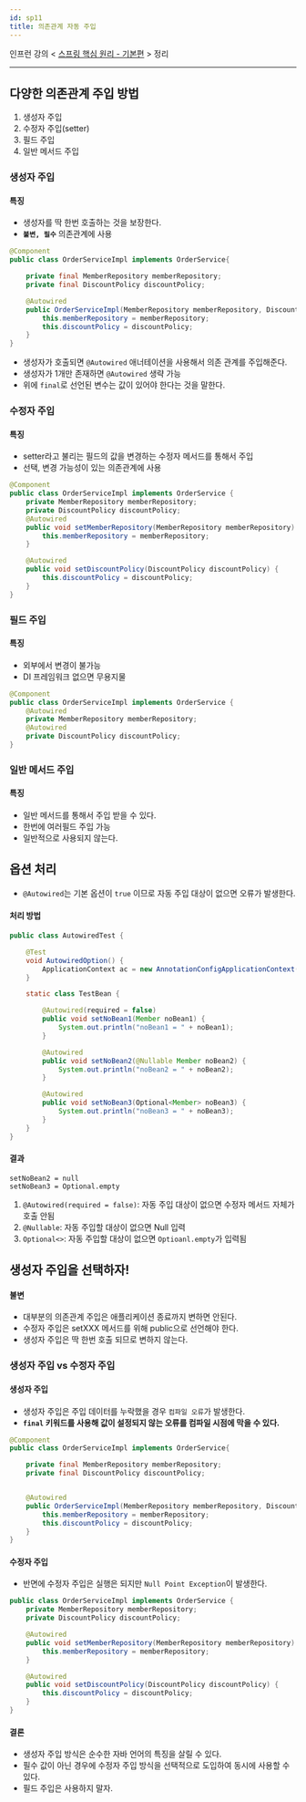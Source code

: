 ```yaml
---
id: sp11
title: 의존관계 자동 주입
---
```


인프런 강의 < [스프링 핵심 원리 - 기본편](https://www.inflearn.com/course/%EC%8A%A4%ED%94%84%EB%A7%81-%ED%95%B5%EC%8B%AC-%EC%9B%90%EB%A6%AC-%EA%B8%B0%EB%B3%B8%ED%8E%B8/dashboard) > 정리

---

## 다양한 의존관계 주입 방법
1. 생성자 주입
2. 수정자 주입(setter)
3. 필드 주입
4. 일반 메서드 주입

### 생성자 주입
#### 특징
- 생성자를 딱 한번 호출하는 것을 보장한다.
- **`불변, 필수`** 의존관계에 사용

```java
@Component
public class OrderServiceImpl implements OrderService{

    private final MemberRepository memberRepository;
    private final DiscountPolicy discountPolicy;

    @Autowired
    public OrderServiceImpl(MemberRepository memberRepository, DiscountPolicy discountPolicy) {
        this.memberRepository = memberRepository;
        this.discountPolicy = discountPolicy;
    }
}
```
- 생성자가 호출되면 `@Autowired` 애너테이션을 사용해서 의존 관계를 주입해준다.
- 생성자가 1개만 존재하면 `@Autowired` 생략 가능
- 위에 `final`로 선언된 변수는 값이 있어야 한다는 것을 말한다.

### 수정자 주입
####  특징
- setter라고 불리는 필드의 값을 변경하는 수정자 메서드를 통해서 주입
- 선택, 변경 가능성이 있는 의존관계에 사용

```java
@Component
public class OrderServiceImpl implements OrderService {
    private MemberRepository memberRepository;
    private DiscountPolicy discountPolicy;
    @Autowired
    public void setMemberRepository(MemberRepository memberRepository) {
        this.memberRepository = memberRepository;
    }

    @Autowired
    public void setDiscountPolicy(DiscountPolicy discountPolicy) {
        this.discountPolicy = discountPolicy;
    }
}
```

### 필드 주입
#### 특징
- 외부에서 변경이 불가능
- DI 프레임워크 없으면 무용지물

```java
@Component
public class OrderServiceImpl implements OrderService {
    @Autowired
    private MemberRepository memberRepository;
    @Autowired
    private DiscountPolicy discountPolicy;
}
```
### 일반 메서드 주입
#### 특징
- 일반 메서드를 통해서 주입 받을 수 있다.
- 한번에 여러필드 주입 가능
- 일반적으로 사용되지 않는다.

## 옵션 처리
- `@Autowired`는 기본 옵션이 `true` 이므로 자동 주입 대상이 없으면 오류가 발생한다.

#### 처리 방법
```java
public class AutowiredTest {

    @Test
    void AutowiredOption() {
        ApplicationContext ac = new AnnotationConfigApplicationContext(TestBean.class);
    }

    static class TestBean {

        @Autowired(required = false)
        public void setNoBean1(Member noBean1) {
            System.out.println("noBean1 = " + noBean1);
        }

        @Autowired
        public void setNoBean2(@Nullable Member noBean2) {
            System.out.println("noBean2 = " + noBean2);
        }

        @Autowired
        public void setNoBean3(Optional<Member> noBean3) {
            System.out.println("noBean3 = " + noBean3);
        }
    }
}
```
#### 결과
```
setNoBean2 = null
setNoBean3 = Optional.empty
```
1. `@Autowired(required = false)`: 자동 주입 대상이 없으면 수정자 메서드 자체가 호출 안됨
2. `@Nullable`: 자동 주입할 대상이 없으면 Null 입력
3. `Optional<>`: 자동 주입할 대상이 없으면 `Optioanl.empty`가 입력됨

## 생성자 주입을 선택하자!
#### 불변
- 대부분의 의존관계 주입은 애플리케이션 종료까지 변하면 안된다.
- 수정자 주입은 setXXX 메서드를 위해 public으로 선언해야 한다.
- 생성자 주입은 딱 한번 호출 되므로 변하지 않는다.

### 생성자 주입 vs 수정자 주입
#### 생성자 주입
- 생성자 주입은 주입 데이터를 누락했을 경우 `컴파일 오류`가 발생한다.
- **`final` 키워드를 사용해 값이 설정되지 않는 오류를 컴파일 시점에 막을 수 있다.**
```java
@Component
public class OrderServiceImpl implements OrderService{

    private final MemberRepository memberRepository;
    private final DiscountPolicy discountPolicy;


    @Autowired
    public OrderServiceImpl(MemberRepository memberRepository, DiscountPolicy discountPolicy) {
        this.memberRepository = memberRepository;
        this.discountPolicy = discountPolicy;
    }
}
```
#### 수정자 주입
- 반면에 수정자 주입은 실행은 되지만 `Null Point Exception`이 발생한다.
```java
public class OrderServiceImpl implements OrderService {
    private MemberRepository memberRepository;
    private DiscountPolicy discountPolicy;

    @Autowired
    public void setMemberRepository(MemberRepository memberRepository) {
        this.memberRepository = memberRepository;
    }

    @Autowired
    public void setDiscountPolicy(DiscountPolicy discountPolicy) {
        this.discountPolicy = discountPolicy;
    }
}
```

#### 결론
- 생성자 주입 방식은 순수한 자바 언어의 특징을 살릴 수 있다.
- 필수 값이 아닌 경우에 수정자 주입 방식을 선택적으로 도입하여 동시에 사용할 수 있다.
- 필드 주입은 사용하지 말자.

